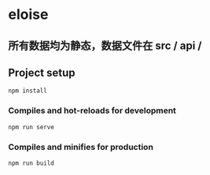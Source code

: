 # eloise

## 所有数据均为静态，数据文件在 src / api /

## Project setup
```
npm install
```

### Compiles and hot-reloads for development
```
npm run serve
```

### Compiles and minifies for production
```
npm run build
```
